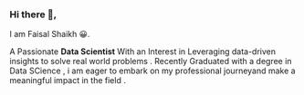 ### Hi there 👋,

I am Faisal Shaikh 😀.

A Passionate **Data Scientist** With an Interest in Leveraging data-driven insights to solve real world problems . Recently Graduated with a degree in Data SCience , i am eager to embark on my professional journeyand make a meaningful impact in the field .
